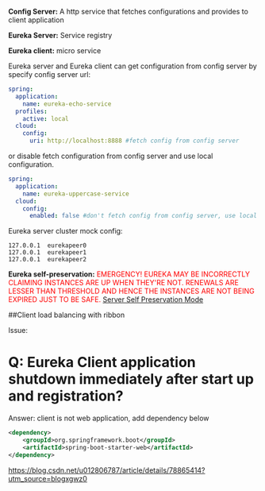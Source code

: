 **Config Server:**  A http service that fetches configurations and provides to client application

**Eureka Server:**  Service registry

**Eureka client:**  micro service

Eureka server and Eureka client can get configuration from config server by specify config server url:
 ```yaml
 spring:
   application:
     name: eureka-echo-service
   profiles:
     active: local
   cloud:
     config:
       uri: http://localhost:8888 #fetch config from config server
 
 ```
or disable fetch configuration from config server and use local configuration.
```yaml
spring:
  application:
    name: eureka-uppercase-service
  cloud:
    config:
      enabled: false #don't fetch config from config server, use local config

```
Eureka server cluster mock config: 
```
127.0.0.1  eurekapeer0
127.0.0.1  eurekapeer1
127.0.0.1  eurekapeer2
```

**Eureka self-preservation:** <font color='red'>EMERGENCY! EUREKA MAY BE INCORRECTLY CLAIMING INSTANCES ARE UP WHEN THEY'RE NOT. RENEWALS ARE LESSER THAN THRESHOLD AND HENCE THE INSTANCES ARE NOT BEING EXPIRED JUST TO BE SAFE.</font>
[Server Self Preservation Mode](https://github.com/Netflix/eureka/wiki/Server-Self-Preservation-Mode)

##Client load balancing with ribbon


Issue: 
# Q: Eureka Client application shutdown immediately after start up and registration?
Answer: client is not web application, add dependency below
```xml
<dependency>
    <groupId>org.springframework.boot</groupId>
    <artifactId>spring-boot-starter-web</artifactId>
</dependency>
```


https://blog.csdn.net/u012806787/article/details/78865414?utm_source=blogxgwz0